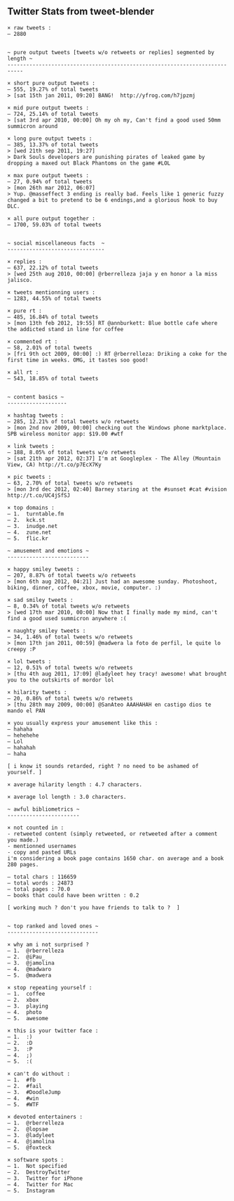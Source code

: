 Twitter Stats from tweet-blender
---------------------

	× raw tweets :
	— 2880


	~ pure output tweets [tweets w/o retweets or replies] segmented by length ~
	---------------------------------------------------------------------------

	× short pure output tweets :
	— 555, 19.27% of total tweets
	> [sat 15th jan 2011, 09:20] BANG!  http://yfrog.com/h7jpzmj

	× mid pure output tweets :
	— 724, 25.14% of total tweets
	> [sat 3rd apr 2010, 00:00] Oh my oh my, Can't find a good used 50mm summicron around

	× long pure output tweets :
	— 385, 13.37% of total tweets
	> [wed 21th sep 2011, 19:27]
	> Dark Souls developers are punishing pirates of leaked game by dropping a maxed out Black Phantoms on the game #LOL

	× max pure output tweets :
	— 27, 0.94% of total tweets
	> [mon 26th mar 2012, 06:07]
	> Yup. @masseffect 3 ending is really bad. Feels like 1 generic fuzzy changed a bit to pretend to be 6 endings,and a glorious hook to buy DLC.

	× all pure output together :
	— 1700, 59.03% of total tweets


	~ social miscellaneous facts  ~
	-------------------------------

	× replies :
	— 637, 22.12% of total tweets
	> [wed 25th aug 2010, 00:00] @rberrelleza jaja y en honor a la miss jalisco.

	× tweets mentionning users :
	— 1283, 44.55% of total tweets

	× pure rt :
	— 485, 16.84% of total tweets
	> [mon 13th feb 2012, 19:55] RT @annburkett: Blue bottle cafe where the addicted stand in line for coffee

	× commented rt :
	— 58, 2.01% of total tweets
	> [fri 9th oct 2009, 00:00] :) RT @rberrelleza: Driking a coke for the first time in weeks. OMG, it tastes soo good!

	× all rt :
	— 543, 18.85% of total tweets


	~ content basics ~
	-------------------

	× hashtag tweets :
	— 285, 12.21% of total tweets w/o retweets
	> [mon 2nd nov 2009, 00:00] checking out the Windows phone marktplace.  SPB wireless monitor app: $19.00 #wtf

	× link tweets :
	— 188, 8.05% of total tweets w/o retweets
	> [sat 21th apr 2012, 02:37] I'm at Googleplex - The Alley (Mountain View, CA) http://t.co/p7EcX7Ky

	× pic tweets :
	— 63, 2.70% of total tweets w/o retweets
	> [mon 3rd dec 2012, 02:40] Barney staring at the #sunset #cat #vision http://t.co/UC4jSfSJ

	× top domains :
  	— 1.  turntable.fm
  	— 2.  kck.st
  	— 3.  inudge.net
  	— 4.  zune.net
  	— 5.  flic.kr

	~ amusement and emotions ~
	--------------------------

	× happy smiley tweets :
	— 207, 8.87% of total tweets w/o retweets
	> [mon 6th aug 2012, 04:21] Just had an awesome sunday. Photoshoot, biking, dinner, coffee, xbox, movie, computer. :)

	× sad smiley tweets :
	— 8, 0.34% of total tweets w/o retweets
	> [wed 17th mar 2010, 00:00] Now that I finally made my mind, can't find a good used summicron anywhere :(

	× naughty smiley tweets :
	— 34, 1.46% of total tweets w/o retweets
	> [mon 17th jan 2011, 00:59] @madwera la foto de perfil, le quite lo creepy :P

	× lol tweets :
	— 12, 0.51% of total tweets w/o retweets
	> [thu 4th aug 2011, 17:09] @ladyleet hey tracy! awesome! what brought you to the outskirts of mordor lol

	× hilarity tweets :
	— 20, 0.86% of total tweets w/o retweets
	> [thu 28th may 2009, 00:00] @SanAteo AAAHAHAH en castigo dios te mando el PAN

	× you usually express your amusement like this :
  	— hahaha
  	— hehehehe
  	— Lol
  	— hahahah
  	— haha

	[ i know it sounds retarded, right ? no need to be ashamed of yourself. ]

	× average hilarity length : 4.7 characters.

	× average lol length : 3.0 characters.

	~ awful bibliometrics ~
	-----------------------

	× not counted in :
	- retweeted content (simply retweeted, or retweeted after a comment you made.)
	- mentionned usernames
	- copy and pasted URLs
	i'm considering a book page contains 1650 char. on average and a book 280 pages.

	— total chars : 116659
	— total words : 24873
	— total pages : 70.0
	— books that could have been written : 0.2

	[ working much ? don't you have friends to talk to ?  ]


	~ top ranked and loved ones ~
	-----------------------------

	× why am i not surprised ?
  	— 1.  @rberrelleza
  	— 2.  @iPau_
  	— 3.  @jamolina
  	— 4.  @madwaro
  	— 5.  @madwera

	× stop repeating yourself :
  	— 1.  coffee
  	— 2.  xbox
  	— 3.  playing
  	— 4.  photo
  	— 5.  awesome

	× this is your twitter face :
  	— 1.  :)
  	— 2.  :D
  	— 3.  :P
  	— 4.  ;)
  	— 5.  :(

	× can't do without :
  	— 1.  #fb
  	— 2.  #fail
  	— 3.  #DoodleJump
  	— 4.  #win
  	— 5.  #WTF

	× devoted entertainers :
  	— 1.  @rberrelleza
  	— 2.  @lopsae
  	— 3.  @ladyleet
  	— 4.  @jamolina
  	— 5.  @foxteck

	× software spots :
  	— 1.  Not specified
  	— 2.  DestroyTwitter
  	— 3.  Twitter for iPhone
  	— 4.  Twitter for Mac
  	— 5.  Instagram
